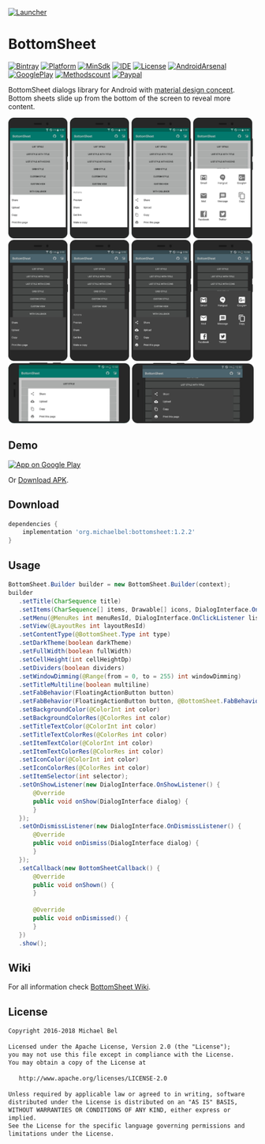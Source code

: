 [apk-url]:          https://github.com/michaelbel/BottomSheet/raw/master/app/release/bottomsheet-v1.2.2.apk
[wiki-url]:         https://github.com/michaelbel/BottomSheet/wiki/usage
[paypal-url]:       https://paypal.me/michaelbel
[github-url]:       https://github.com/michaelbel/bottomsheet
[licence-url]:      http://www.apache.org/licenses/LICENSE-2.0
[bintray-url]:      https://bintray.com/michael-bel/maven/bottomsheet/_latestVersion
[arsenal-url]:      https://android-arsenal.com/details/1/6623
[mdguides-url]:     https://material.io/guidelines/components/bottom-sheets.html#
[googleplay-url]:   https://play.google.com/store/apps/details?id=org.michaelbel.bottomsheetdialog
[methodscount-url]: http://www.methodscount.com/?lib=org.michaelbel%3Abottomsheet%3A1.1.2

[launcher-path]: ../master/app/src/main/res/mipmap-xxxhdpi/ic_launcher.png

[ide-badge]:          https://img.shields.io/badge/Android_Studio-3.1.2-009688.svg
[minsdk-badge]:       https://img.shields.io/badge/minSdkVersion-14-009688.svg
[paypal-badge]:       https://img.shields.io/badge/Donate-Paypal-009688.svg
[license-badge]:      https://img.shields.io/badge/License-Apache_v2.0-009688.svg
[arsenal-badge]:      https://img.shields.io/badge/Android%20Arsenal-BottomSheet-009688.svg?style=flat
[bintray-badge]:      https://api.bintray.com/packages/michael-bel/maven/bottomsheet/images/download.svg
[platform-badge]:     https://img.shields.io/badge/Platform-Android-009688.svg
[googleplay-badge]:   https://img.shields.io/badge/Google_Play-Demo-009688.svg
[methodscount-badge]: https://img.shields.io/badge/Methods_and_Size-355_%20%7C%20_55KB-009688.svg

<!------------------------------------------------------------------------------------------------------------------------------------->

[![Launcher][Launcher-path]][github-url]
# BottomSheet
[![Bintray][bintray-badge]][bintray-url]
[![Platform][platform-badge]][github-url]
[![MinSdk][minsdk-badge]][github-url]
[![IDE][ide-badge]][github-url]
[![License][license-badge]][licence-url]
[![AndroidArsenal][arsenal-badge]][arsenal-url]
[![GooglePlay][googleplay-badge]][googleplay-url]
[![Methodscount][methodscount-badge]][methodscount-url]
[![Paypal][paypal-badge]][paypal-url]

BottomSheet dialogs library for Android with [material design concept][mdguides-url].
Bottom sheets slide up from the bottom of the screen to reveal more content.

<div style="dispaly:flex">
    <img style="margin-left:0px;" src="/art/screens/light_1.png" width="24%">
    <img style="margin-left:0px;" src="/art/screens/light_2.png" width="24%">
    <img style="margin-left:0px;" src="/art/screens/light_3.png" width="24%">
    <img style="margin-left:0px;" src="/art/screens/light_4.png" width="24%">
    <img style="margin-left:0px;" src="/art/screens/dark_1.png" width="24%">
    <img style="margin-left:0px;" src="/art/screens/dark_2.png" width="24%">
    <img style="margin-left:0px;" src="/art/screens/dark_3.png" width="24%">
    <img style="margin-left:0px;" src="/art/screens/dark_4.png" width="24%">
</div>

<div style="dispaly:flex;">
    <img style="margin-left:0px;" src="/art/screens/light_landscape.png" width="49%">
    <img style="margin-left:0px;" src="/art/screens/dark_landscape.png" width="49%">
</div>    

## Demo
<a href="https://play.google.com/store/apps/details?id=org.michaelbel.bottomsheetdialog" target="_blank">
  <img alt="App on Google Play" src="https://goo.gl/cR2qQH" height="100"/>
</a>

Or [Download APK][apk-url].

## Download
```gradle
dependencies {
    implementation 'org.michaelbel:bottomsheet:1.2.2'
}
```

## Usage
```java
BottomSheet.Builder builder = new BottomSheet.Builder(context);
builder
   .setTitle(CharSequence title)
   .setItems(CharSequence[] items, Drawable[] icons, DialogInterface.OnClickListener listener)
   .setMenu(@MenuRes int menuResId, DialogInterface.OnClickListener listener)
   .setView(@LayoutRes int layoutResId)
   .setContentType(@BottomSheet.Type int type)
   .setDarkTheme(boolean darkTheme)
   .setFullWidth(boolean fullWidth)
   .setCellHeight(int cellHeightDp)
   .setDividers(boolean dividers)
   .setWindowDimming(@Range(from = 0, to = 255) int windowDimming)
   .setTitleMultiline(boolean multiline)
   .setFabBehavior(FloatingActionButton button)
   .setFabBehavior(FloatingActionButton button, @BottomSheet.FabBehavior int fabBehavior)
   .setBackgroundColor(@ColorInt int color)
   .setBackgroundColorRes(@ColorRes int color)
   .setTitleTextColor(@ColorInt int color)
   .setTitleTextColorRes(@ColorRes int color)
   .setItemTextColor(@ColorInt int color)
   .setItemTextColorRes(@ColorRes int color)
   .setIconColor(@ColorInt int color)
   .setIconColorRes(@ColorRes int color)
   .setItemSelector(int selector);
   .setOnShowListener(new DialogInterface.OnShowListener() {
       @Override
       public void onShow(DialogInterface dialog) {
       }
   });
   .setOnDismissListener(new DialogInterface.OnDismissListener() {
       @Override
       public void onDismiss(DialogInterface dialog) {
       }
   });
   .setCallback(new BottomSheetCallback() {
       @Override
       public void onShown() {
       }
       
       @Override
       public void onDismissed() {
       }
   })
   .show();
```

## Wiki
For all information check [BottomSheet Wiki][wiki-url].

## License

    Copyright 2016-2018 Michael Bel

    Licensed under the Apache License, Version 2.0 (the "License");
    you may not use this file except in compliance with the License.
    You may obtain a copy of the License at

       http://www.apache.org/licenses/LICENSE-2.0

    Unless required by applicable law or agreed to in writing, software
    distributed under the License is distributed on an "AS IS" BASIS,
    WITHOUT WARRANTIES OR CONDITIONS OF ANY KIND, either express or implied.
    See the License for the specific language governing permissions and
    limitations under the License.
